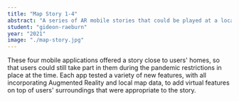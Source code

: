 ```yaml
---
title: "Map Story 1-4"
abstract: "A series of AR mobile stories that could be played at a location of the user's choosing"
student: "gideon-raeburn"
year: "2021"
image: "./map-story.jpg"
---
```

These four mobile applications offered a story close to users' homes, so that users could still take part in them during the pandemic restrictions in place at the time. Each app tested a variety of new features, with all incorporating Augmented Reality and local map data, to add virtual features on top of users' surroundings that were appropriate to the story.